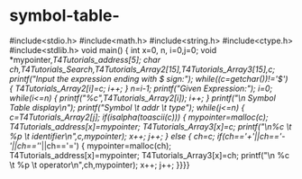 # symbol-table-
#include<stdio.h>
#include<math.h>
#include<string.h>
#include<ctype.h>
#include<stdlib.h>
void main()
{
 int x=0, n, i=0,j=0;
 void *mypointer,*T4Tutorials_address[5];
 char ch,T4Tutorials_Search,T4Tutorials_Array2[15],T4Tutorials_Array3[15],c;
 printf("Input the expression ending with $ sign:");
 while((c=getchar())!='$')
 {
  T4Tutorials_Array2[i]=c;
  i++;
 }
 n=i-1;
 printf("Given Expression:");
 i=0;
 while(i<=n)
 {
  printf("%c",T4Tutorials_Array2[i]);
  i++;
 }
 printf("\n Symbol Table display\n");
 printf("Symbol \t addr \t type");
 while(j<=n)
 {
  c=T4Tutorials_Array2[j];
  if(isalpha(toascii(c)))
  {
   mypointer=malloc(c);
   T4Tutorials_address[x]=mypointer;
   T4Tutorials_Array3[x]=c;
   printf("\n%c \t %p \t identifier\n",c,mypointer);
   x++;
   j++;
  }
  else
  {
   ch=c;
   if(ch=='+'||ch=='-'||ch=='*'||ch=='=')
   {
    mypointer=malloc(ch);
    T4Tutorials_address[x]=mypointer;
    T4Tutorials_Array3[x]=ch;
    printf("\n %c \t %p \t operator\n",ch,mypointer);
    x++;
    j++;
   }}}}
